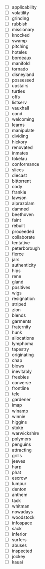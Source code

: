 - [ ] applicability
- [ ] volatility
- [ ] grinding
- [ ] rubbish
- [ ] missionary
- [ ] knocked
- [ ] swamp
- [ ] pitching
- [ ] hoteles
- [ ] bordeaux
- [ ] manifold
- [ ] tornado
- [ ] disneyland
- [ ] possessed
- [ ] upstairs
- [ ] turtles
- [ ] offs
- [ ] listserv
- [ ] vauxhall
- [ ] cond
- [ ] welcoming
- [ ] learns
- [ ] manipulate
- [ ] dividing
- [ ] hickory
- [ ] renovated
- [ ] inmates
- [ ] tokelau
- [ ] conformance
- [ ] slices
- [ ] diecast
- [ ] bittorrent
- [ ] cody
- [ ] frankie
- [ ] lawson
- [ ] alprazolam
- [ ] damned
- [ ] beethoven
- [ ] faint
- [ ] rebuilt
- [ ] proceeded
- [ ] collaborate
- [ ] tentative
- [ ] peterborough
- [ ] fierce
- [ ] jars
- [ ] authenticity
- [ ] hips
- [ ] rene
- [ ] gland
- [ ] positives
- [ ] wigs
- [ ] resignation
- [ ] striped
- [ ] zion
- [ ] blends
- [ ] garments
- [ ] fraternity
- [ ] hunk
- [ ] allocations
- [ ] lymphoma
- [ ] tapestry
- [ ] originating
- [ ] chap
- [ ] blows
- [ ] inevitably
- [ ] freebies
- [ ] converse
- [ ] frontline
- [ ] tele
- [ ] gardener
- [ ] imap
- [ ] winamp
- [ ] winnie
- [ ] higgins
- [ ] stoke
- [ ] warwickshire
- [ ] polymers
- [ ] penguins
- [ ] attracting
- [ ] grills
- [ ] jeeves
- [ ] harp
- [ ] phat
- [ ] escrow
- [ ] lumpur
- [ ] denton
- [ ] anthem
- [ ] tack
- [ ] whitman
- [ ] nowadays
- [ ] woodstock
- [ ] infospace
- [ ] sack
- [ ] inferior
- [ ] surfers
- [ ] abuses
- [ ] inspected
- [ ] jockey
- [ ] kauai
